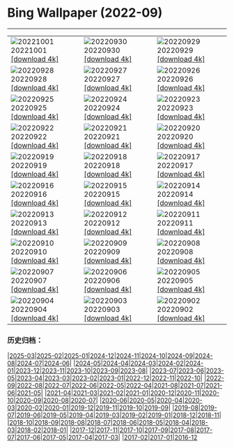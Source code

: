 # Bing Wallpaper (2022-09)
**************

<table><tr><td><img class="wallpaper" src="https://www.bing.com/th?id=OHR.MandelaCamden_EN-GB1953677756_1920x1080.jpg" alt="20221001"> 20221001 <a href="https://www.bing.com/th?id=OHR.MandelaCamden_EN-GB1953677756_UHD.jpg">[download 4k]</a></td><td><img class="wallpaper" src="https://www.bing.com/th?id=OHR.EubalaenaAustralis_EN-GB1846144707_1920x1080.jpg" alt="20220930"> 20220930 <a href="https://www.bing.com/th?id=OHR.EubalaenaAustralis_EN-GB1846144707_UHD.jpg">[download 4k]</a></td><td><img class="wallpaper" src="https://www.bing.com/th?id=OHR.InfiniD_EN-GB5291445773_1920x1080.jpg" alt="20220929"> 20220929 <a href="https://www.bing.com/th?id=OHR.InfiniD_EN-GB5291445773_UHD.jpg">[download 4k]</a></td></tr><tr><td><img class="wallpaper" src="https://www.bing.com/th?id=OHR.FairyGlen_EN-GB1014527664_1920x1080.jpg" alt="20220928"> 20220928 <a href="https://www.bing.com/th?id=OHR.FairyGlen_EN-GB1014527664_UHD.jpg">[download 4k]</a></td><td><img class="wallpaper" src="https://www.bing.com/th?id=OHR.YellowstoneUGB_EN-GB0810222579_1920x1080.jpg" alt="20220927"> 20220927 <a href="https://www.bing.com/th?id=OHR.YellowstoneUGB_EN-GB0810222579_UHD.jpg">[download 4k]</a></td><td><img class="wallpaper" src="https://www.bing.com/th?id=OHR.SusitnaRiver_EN-GB0481866534_1920x1080.jpg" alt="20220926"> 20220926 <a href="https://www.bing.com/th?id=OHR.SusitnaRiver_EN-GB0481866534_UHD.jpg">[download 4k]</a></td></tr><tr><td><img class="wallpaper" src="https://www.bing.com/th?id=OHR.AmazonMangroves_EN-GB9970278307_1920x1080.jpg" alt="20220925"> 20220925 <a href="https://www.bing.com/th?id=OHR.AmazonMangroves_EN-GB9970278307_UHD.jpg">[download 4k]</a></td><td><img class="wallpaper" src="https://www.bing.com/th?id=OHR.DarkSkyAcadia_EN-GB9113925079_1920x1080.jpg" alt="20220924"> 20220924 <a href="https://www.bing.com/th?id=OHR.DarkSkyAcadia_EN-GB9113925079_UHD.jpg">[download 4k]</a></td><td><img class="wallpaper" src="https://www.bing.com/th?id=OHR.GoldenJellyfish_EN-GB7034021931_1920x1080.jpg" alt="20220923"> 20220923 <a href="https://www.bing.com/th?id=OHR.GoldenJellyfish_EN-GB7034021931_UHD.jpg">[download 4k]</a></td></tr><tr><td><img class="wallpaper" src="https://www.bing.com/th?id=OHR.FraueninselChiemsee_EN-GB8092129360_1920x1080.jpg" alt="20220922"> 20220922 <a href="https://www.bing.com/th?id=OHR.FraueninselChiemsee_EN-GB8092129360_UHD.jpg">[download 4k]</a></td><td><img class="wallpaper" src="https://www.bing.com/th?id=OHR.PWPeaceDoves_EN-GB2836778318_1920x1080.jpg" alt="20220921"> 20220921 <a href="https://www.bing.com/th?id=OHR.PWPeaceDoves_EN-GB2836778318_UHD.jpg">[download 4k]</a></td><td><img class="wallpaper" src="https://www.bing.com/th?id=OHR.SitkaOtters_EN-GB2511722318_1920x1080.jpg" alt="20220920"> 20220920 <a href="https://www.bing.com/th?id=OHR.SitkaOtters_EN-GB2511722318_UHD.jpg">[download 4k]</a></td></tr><tr><td><img class="wallpaper" src="https://www.bing.com/th?id=OHR.QueenFuneral_EN-GB0110079529_1920x1080.jpg" alt="20220919"> 20220919 <a href="https://www.bing.com/th?id=OHR.QueenFuneral_EN-GB0110079529_UHD.jpg">[download 4k]</a></td><td><img class="wallpaper" src="https://www.bing.com/th?id=OHR.ArashiyamaBamboo_EN-GB1501133280_1920x1080.jpg" alt="20220918"> 20220918 <a href="https://www.bing.com/th?id=OHR.ArashiyamaBamboo_EN-GB1501133280_UHD.jpg">[download 4k]</a></td><td><img class="wallpaper" src="https://www.bing.com/th?id=OHR.AquarioNatural_EN-GB1303140384_1920x1080.jpg" alt="20220917"> 20220917 <a href="https://www.bing.com/th?id=OHR.AquarioNatural_EN-GB1303140384_UHD.jpg">[download 4k]</a></td></tr><tr><td><img class="wallpaper" src="https://www.bing.com/th?id=OHR.AmazonianEcuador_EN-GB8505041319_1920x1080.jpg" alt="20220916"> 20220916 <a href="https://www.bing.com/th?id=OHR.AmazonianEcuador_EN-GB8505041319_UHD.jpg">[download 4k]</a></td><td><img class="wallpaper" src="https://www.bing.com/th?id=OHR.PyreneesPark_EN-GB9616848199_1920x1080.jpg" alt="20220915"> 20220915 <a href="https://www.bing.com/th?id=OHR.PyreneesPark_EN-GB9616848199_UHD.jpg">[download 4k]</a></td><td><img class="wallpaper" src="https://www.bing.com/th?id=OHR.MarbleCanyon_EN-GB9155695273_1920x1080.jpg" alt="20220914"> 20220914 <a href="https://www.bing.com/th?id=OHR.MarbleCanyon_EN-GB9155695273_UHD.jpg">[download 4k]</a></td></tr><tr><td><img class="wallpaper" src="https://www.bing.com/th?id=OHR.GSDNPest_EN-GB8823585004_1920x1080.jpg" alt="20220913"> 20220913 <a href="https://www.bing.com/th?id=OHR.GSDNPest_EN-GB8823585004_UHD.jpg">[download 4k]</a></td><td><img class="wallpaper" src="https://www.bing.com/th?id=OHR.Aracari_EN-GB8500744277_1920x1080.jpg" alt="20220912"> 20220912 <a href="https://www.bing.com/th?id=OHR.Aracari_EN-GB8500744277_UHD.jpg">[download 4k]</a></td><td><img class="wallpaper" src="https://www.bing.com/th?id=OHR.GreatNorthRun_EN-GB7319783779_1920x1080.jpg" alt="20220911"> 20220911 <a href="https://www.bing.com/th?id=OHR.GreatNorthRun_EN-GB7319783779_UHD.jpg">[download 4k]</a></td></tr><tr><td><img class="wallpaper" src="https://www.bing.com/th?id=OHR.BHNMBelize_EN-GB4429321690_1920x1080.jpg" alt="20220910"> 20220910 <a href="https://www.bing.com/th?id=OHR.BHNMBelize_EN-GB4429321690_UHD.jpg">[download 4k]</a></td><td><img class="wallpaper" src="https://www.bing.com/th?id=OHR.QueenCoronation_EN-GB1810887192_1920x1080.jpg" alt="20220909"> 20220909 <a href="https://www.bing.com/th?id=OHR.QueenCoronation_EN-GB1810887192_UHD.jpg">[download 4k]</a></td><td><img class="wallpaper" src="https://www.bing.com/th?id=OHR.CircumnavigationAnni_EN-GB9292179863_1920x1080.jpg" alt="20220908"> 20220908 <a href="https://www.bing.com/th?id=OHR.CircumnavigationAnni_EN-GB9292179863_UHD.jpg">[download 4k]</a></td></tr><tr><td><img class="wallpaper" src="https://www.bing.com/th?id=OHR.MuseudoAmanha_EN-GB8656025216_1920x1080.jpg" alt="20220907"> 20220907 <a href="https://www.bing.com/th?id=OHR.MuseudoAmanha_EN-GB8656025216_UHD.jpg">[download 4k]</a></td><td><img class="wallpaper" src="https://www.bing.com/th?id=OHR.SeitanLimania_EN-GB8210563140_1920x1080.jpg" alt="20220906"> 20220906 <a href="https://www.bing.com/th?id=OHR.SeitanLimania_EN-GB8210563140_UHD.jpg">[download 4k]</a></td><td><img class="wallpaper" src="https://www.bing.com/th?id=OHR.EstoniaBaltic_EN-GB6940101428_1920x1080.jpg" alt="20220905"> 20220905 <a href="https://www.bing.com/th?id=OHR.EstoniaBaltic_EN-GB6940101428_UHD.jpg">[download 4k]</a></td></tr><tr><td><img class="wallpaper" src="https://www.bing.com/th?id=OHR.ArambolBeach_EN-GB6838239470_1920x1080.jpg" alt="20220904"> 20220904 <a href="https://www.bing.com/th?id=OHR.ArambolBeach_EN-GB6838239470_UHD.jpg">[download 4k]</a></td><td><img class="wallpaper" src="https://www.bing.com/th?id=OHR.MalaysiaTwinTowers_EN-GB5184541594_1920x1080.jpg" alt="20220903"> 20220903 <a href="https://www.bing.com/th?id=OHR.MalaysiaTwinTowers_EN-GB5184541594_UHD.jpg">[download 4k]</a></td><td><img class="wallpaper" src="https://www.bing.com/th?id=OHR.BlackpoolBeach_EN-GB4559293799_1920x1080.jpg" alt="20220902"> 20220902 <a href="https://www.bing.com/th?id=OHR.BlackpoolBeach_EN-GB4559293799_UHD.jpg">[download 4k]</a></td></tr></table>

### 历史归档：

|[2025-03](/../2025-03/2025-03.md)|[2025-02](/../2025-02/2025-02.md)|[2025-01](/../2025-01/2025-01.md)|[2024-12](/../2024-12/2024-12.md)|[2024-11](/../2024-11/2024-11.md)|[2024-10](/../2024-10/2024-10.md)|[2024-09](/../2024-09/2024-09.md)|[2024-08](/../2024-08/2024-08.md)|[2024-07](/../2024-07/2024-07.md)|[2024-06](/../2024-06/2024-06.md)|
|[2024-05](/../2024-05/2024-05.md)|[2024-04](/../2024-04/2024-04.md)|[2024-03](/../2024-03/2024-03.md)|[2024-02](/../2024-02/2024-02.md)|[2024-01](/../2024-01/2024-01.md)|[2023-12](/../2023-12/2023-12.md)|[2023-11](/../2023-11/2023-11.md)|[2023-10](/../2023-10/2023-10.md)|[2023-09](/../2023-09/2023-09.md)|[2023-08](/../2023-08/2023-08.md)|
|[2023-07](/../2023-07/2023-07.md)|[2023-06](/../2023-06/2023-06.md)|[2023-05](/../2023-05/2023-05.md)|[2023-04](/../2023-04/2023-04.md)|[2023-03](/../2023-03/2023-03.md)|[2023-02](/../2023-02/2023-02.md)|[2023-01](/../2023-01/2023-01.md)|[2022-12](/../2022-12/2022-12.md)|[2022-11](/../2022-11/2022-11.md)|[2022-10](/../2022-10/2022-10.md)|
|[2022-09](/2022-09.md)|[2022-08](/../2022-08/2022-08.md)|[2022-07](/../2022-07/2022-07.md)|[2022-06](/../2022-06/2022-06.md)|[2022-05](/../2022-05/2022-05.md)|[2022-04](/../2022-04/2022-04.md)|[2021-08](/../2021-08/2021-08.md)|[2021-07](/../2021-07/2021-07.md)|[2021-06](/../2021-06/2021-06.md)|[2021-05](/../2021-05/2021-05.md)|
|[2021-04](/../2021-04/2021-04.md)|[2021-03](/../2021-03/2021-03.md)|[2021-02](/../2021-02/2021-02.md)|[2021-01](/../2021-01/2021-01.md)|[2020-12](/../2020-12/2020-12.md)|[2020-11](/../2020-11/2020-11.md)|[2020-10](/../2020-10/2020-10.md)|[2020-09](/../2020-09/2020-09.md)|[2020-08](/../2020-08/2020-08.md)|[2020-07](/../2020-07/2020-07.md)|
|[2020-06](/../2020-06/2020-06.md)|[2020-05](/../2020-05/2020-05.md)|[2020-04](/../2020-04/2020-04.md)|[2020-03](/../2020-03/2020-03.md)|[2020-02](/../2020-02/2020-02.md)|[2020-01](/../2020-01/2020-01.md)|[2019-12](/../2019-12/2019-12.md)|[2019-11](/../2019-11/2019-11.md)|[2019-10](/../2019-10/2019-10.md)|[2019-09](/../2019-09/2019-09.md)|
|[2019-08](/../2019-08/2019-08.md)|[2019-07](/../2019-07/2019-07.md)|[2019-06](/../2019-06/2019-06.md)|[2019-05](/../2019-05/2019-05.md)|[2019-04](/../2019-04/2019-04.md)|[2019-03](/../2019-03/2019-03.md)|[2019-02](/../2019-02/2019-02.md)|[2019-01](/../2019-01/2019-01.md)|[2018-12](/../2018-12/2018-12.md)|[2018-11](/../2018-11/2018-11.md)|
|[2018-10](/../2018-10/2018-10.md)|[2018-09](/../2018-09/2018-09.md)|[2018-08](/../2018-08/2018-08.md)|[2018-07](/../2018-07/2018-07.md)|[2018-06](/../2018-06/2018-06.md)|[2018-05](/../2018-05/2018-05.md)|[2018-04](/../2018-04/2018-04.md)|[2018-03](/../2018-03/2018-03.md)|[2018-02](/../2018-02/2018-02.md)|[2018-01](/../2018-01/2018-01.md)|
|[2017-12](/../2017-12/2017-12.md)|[2017-11](/../2017-11/2017-11.md)|[2017-10](/../2017-10/2017-10.md)|[2017-09](/../2017-09/2017-09.md)|[2017-08](/../2017-08/2017-08.md)|[2017-07](/../2017-07/2017-07.md)|[2017-06](/../2017-06/2017-06.md)|[2017-05](/../2017-05/2017-05.md)|[2017-04](/../2017-04/2017-04.md)|[2017-03](/../2017-03/2017-03.md)|
|[2017-02](/../2017-02/2017-02.md)|[2017-01](/../2017-01/2017-01.md)|[2016-12](/../2016-12/2016-12.md)